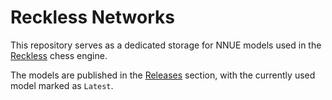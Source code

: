 # Reckless Networks

This repository serves as a dedicated storage for NNUE models used in the [Reckless][reckless] chess engine.

The models are published in the [Releases] section, with the currently used model marked as `Latest`.

[Releases]: https://github.com/codedeliveryservice/RecklessNetworks/releases
[Reckless]: https://github.com/codedeliveryservice/Reckless
